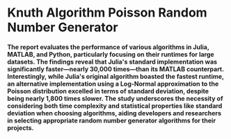 # Knuth Algorithm Poisson Random Number Generator
#### The report evaluates the performance of various algorithms in Julia, MATLAB, and Python, particularly focusing on their runtimes for large datasets. The findings reveal that Julia's standard implementation was significantly faster—nearly 30,000 times—than its MATLAB counterpart. Interestingly, while Julia's original algorithm boasted the fastest runtime, an alternative implementation using a Log-Normal approximation to the Poisson distribution excelled in terms of standard deviation, despite being nearly 1,800 times slower. The study underscores the necessity of considering both time complexity and statistical properties like standard deviation when choosing algorithms, aiding developers and researchers in selecting appropriate random number generator algorithms for their projects.